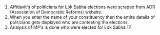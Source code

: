 
1. Affidavit's of politicians for Lok Sabha elections were scraped from ADR (Assosiation of Democratic Reforms) website.
2. When you enter the name of your constituency then the entire details of politicians gets displayed who are contesting the elections.
3. Analysis of MP's is done who were elected for Lok Sabha 17.
